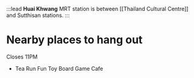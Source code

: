 :::lead
**Huai Khwang** MRT station is between [[Thailand Cultural Centre]] and Sutthisan stations.
:::

# Nearby places to hang out

Closes 11PM

- Tea Run Fun Toy Board Game Cafe
